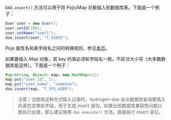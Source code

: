 `DAO.insert()` 方法可以用于将 Pojo/Map 对象插入到数据库表。下面是一个例子：

~~~java
User user = new User();
user.setId(100);
user.setName("user1");
dao.insert(user, "T_USERS");
~~~

Pojo 属性名和表字段名之间的转换规则，参见[本页](03-querying.md)。

如果要插入 Map 对象，其 key 的值必须和字段名一致，不区分大小写（大多数数据库是这样）。下面是一个例子：

~~~java
Map<String, Object> map= new HashMap<>();
map.put("user_id", 1);
map.put("user_name", "someone");
dao.insert(map, "T_SYS_USER");
~~~

> 注意：当使用这种方式插入记录时，hydrogen-dao 会从数据库查询要插入的表包含哪些字段，用于生成 insert 语句。如果出现数据库兼容性问题以致执行出错，那么建议换用 `dao.execute()` 方法，直接执行 insert 语句。
